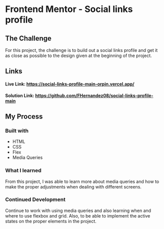 # Frontend Mentor - Social links profile

## The Challenge
For this project, the challenge is to build out a social links profile and get it as close as possible to the design given at the beginning of the project.

## Links
#### Live Link: https://social-links-profile-main-orpin.vercel.app/

#### Solution Link: https://github.com/FHernandez08/social-links-profile-main

## My Process
### Built with

- HTML
- CSS
- Flex
- Media Queries

### What I learned
From this project, I was able to learn more about media queries and how to make the proper adjustments when dealing with different screens.

### Continued Development
Continue to work with using media queries and also learning when and where to use flexbox and grid. Also, to be able to implement the active states on the proper elements in the project.